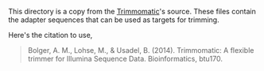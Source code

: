 This directory is a copy from the [Trimmomatic](www.usadellab.org/cms/?page=trimmomatic)'s
source. These files contain the adapter sequences that can be used as
targets for trimming.

Here's the citation to use,

> Bolger, A. M., Lohse, M., & Usadel, B. (2014). Trimmomatic: A
> flexible trimmer for Illumina Sequence Data. Bioinformatics, btu170.

